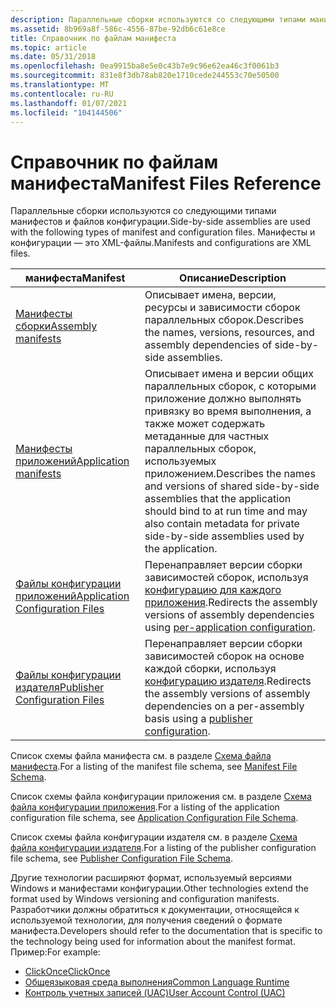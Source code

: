 ```yaml
---
description: Параллельные сборки используются со следующими типами манифестов и файлов конфигурации. Манифесты и конфигурации — это XML-файлы.
ms.assetid: 8b969a8f-586c-4556-87be-92db6c61e8ce
title: Справочник по файлам манифеста
ms.topic: article
ms.date: 05/31/2018
ms.openlocfilehash: 0ea9915ba8e5e0c43b7e9c96e62ea46c3f0061b3
ms.sourcegitcommit: 831e8f3db78ab820e1710cede244553c70e50500
ms.translationtype: MT
ms.contentlocale: ru-RU
ms.lasthandoff: 01/07/2021
ms.locfileid: "104144506"
---
```

# <a name="manifest-files-reference"></a><span data-ttu-id="6994c-104">Справочник по файлам манифеста</span><span class="sxs-lookup"><span data-stu-id="6994c-104">Manifest Files Reference</span></span>

<span data-ttu-id="6994c-105">Параллельные сборки используются со следующими типами манифестов и файлов конфигурации.</span><span class="sxs-lookup"><span data-stu-id="6994c-105">Side-by-side assemblies are used with the following types of manifest and configuration files.</span></span> <span data-ttu-id="6994c-106">Манифесты и конфигурации — это XML-файлы.</span><span class="sxs-lookup"><span data-stu-id="6994c-106">Manifests and configurations are XML files.</span></span>



| <span data-ttu-id="6994c-107">манифеста</span><span class="sxs-lookup"><span data-stu-id="6994c-107">Manifest</span></span>                                                               | <span data-ttu-id="6994c-108">Описание</span><span class="sxs-lookup"><span data-stu-id="6994c-108">Description</span></span>                                                                                                                                                                                                   |
|------------------------------------------------------------------------|---------------------------------------------------------------------------------------------------------------------------------------------------------------------------------------------------------------|
| [<span data-ttu-id="6994c-109">Манифесты сборки</span><span class="sxs-lookup"><span data-stu-id="6994c-109">Assembly manifests</span></span>](assembly-manifests.md)                           | <span data-ttu-id="6994c-110">Описывает имена, версии, ресурсы и зависимости сборок параллельных сборок.</span><span class="sxs-lookup"><span data-stu-id="6994c-110">Describes the names, versions, resources, and assembly dependencies of side-by-side assemblies.</span></span>                                                                                                               |
| [<span data-ttu-id="6994c-111">Манифесты приложений</span><span class="sxs-lookup"><span data-stu-id="6994c-111">Application manifests</span></span>](application-manifests.md)                     | <span data-ttu-id="6994c-112">Описывает имена и версии общих параллельных сборок, с которыми приложение должно выполнять привязку во время выполнения, а также может содержать метаданные для частных параллельных сборок, используемых приложением.</span><span class="sxs-lookup"><span data-stu-id="6994c-112">Describes the names and versions of shared side-by-side assemblies that the application should bind to at run time and may also contain metadata for private side-by-side assemblies used by the application.</span></span> |
| [<span data-ttu-id="6994c-113">Файлы конфигурации приложений</span><span class="sxs-lookup"><span data-stu-id="6994c-113">Application Configuration Files</span></span>](application-configuration-files.md) | <span data-ttu-id="6994c-114">Перенаправляет версии сборки зависимостей сборок, используя [конфигурацию для каждого приложения](per-application-configuration.md).</span><span class="sxs-lookup"><span data-stu-id="6994c-114">Redirects the assembly versions of assembly dependencies using [per-application configuration](per-application-configuration.md).</span></span>                                                                            |
| [<span data-ttu-id="6994c-115">Файлы конфигурации издателя</span><span class="sxs-lookup"><span data-stu-id="6994c-115">Publisher Configuration Files</span></span>](publisher-configuration-files.md)     | <span data-ttu-id="6994c-116">Перенаправляет версии сборки зависимостей сборок на основе каждой сборки, используя [конфигурацию издателя](publisher-configuration.md).</span><span class="sxs-lookup"><span data-stu-id="6994c-116">Redirects the assembly versions of assembly dependencies on a per-assembly basis using a [publisher configuration](publisher-configuration.md).</span></span>                                                              |



 

<span data-ttu-id="6994c-117">Список схемы файла манифеста см. в разделе [Схема файла манифеста](manifest-file-schema.md).</span><span class="sxs-lookup"><span data-stu-id="6994c-117">For a listing of the manifest file schema, see [Manifest File Schema](manifest-file-schema.md).</span></span>

<span data-ttu-id="6994c-118">Список схемы файла конфигурации приложения см. в разделе [Схема файла конфигурации приложения](application-configuration-file-schema.md).</span><span class="sxs-lookup"><span data-stu-id="6994c-118">For a listing of the application configuration file schema, see [Application Configuration File Schema](application-configuration-file-schema.md).</span></span>

<span data-ttu-id="6994c-119">Список схемы файла конфигурации издателя см. в разделе [Схема файла конфигурации издателя](publisher-configuration-file-schema.md).</span><span class="sxs-lookup"><span data-stu-id="6994c-119">For a listing of the publisher configuration file schema, see [Publisher Configuration File Schema](publisher-configuration-file-schema.md).</span></span>

<span data-ttu-id="6994c-120">Другие технологии расширяют формат, используемый версиями Windows и манифестами конфигурации.</span><span class="sxs-lookup"><span data-stu-id="6994c-120">Other technologies extend the format used by Windows versioning and configuration manifests.</span></span> <span data-ttu-id="6994c-121">Разработчики должны обратиться к документации, относящейся к используемой технологии, для получения сведений о формате манифеста.</span><span class="sxs-lookup"><span data-stu-id="6994c-121">Developers should refer to the documentation that is specific to the technology being used for information about the manifest format.</span></span> <span data-ttu-id="6994c-122">Пример:</span><span class="sxs-lookup"><span data-stu-id="6994c-122">For example:</span></span>

-   [<span data-ttu-id="6994c-123">ClickOnce</span><span class="sxs-lookup"><span data-stu-id="6994c-123">ClickOnce</span></span>](/visualstudio/deployment/clickonce-reference?view=vs-2015)
-   [<span data-ttu-id="6994c-124">Общеязыковая среда выполнения</span><span class="sxs-lookup"><span data-stu-id="6994c-124">Common Language Runtime</span></span>](/dotnet/standard/clr)
-   <span data-ttu-id="6994c-125">[Контроль учетных записей (UAC)](/previous-versions/bb756929(v=msdn.10))</span><span class="sxs-lookup"><span data-stu-id="6994c-125">[User Account Control (UAC)](/previous-versions/bb756929(v=msdn.10))</span></span>

 

 

